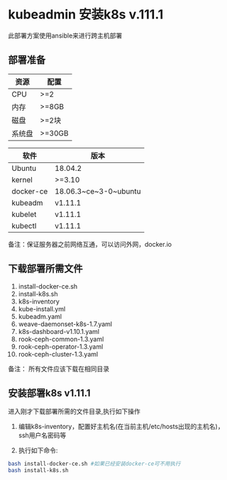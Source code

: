 # kubeadmin 安装k8s v.111.1

此部署方案使用ansible来进行跨主机部署

## 部署准备

资源   |  配置  |
------ |-------|
CPU    |  >=2  |
内存   |  >=8GB |
磁盘   | >=2块  |
系统盘 | >=30GB |

   软件   |         版本           |
--------- |-----------------------|
Ubuntu    |      18.04.2          |
kernel    |       >=3.10          |
docker-ce | 18.06.3~ce~3-0~ubuntu |
kubeadm   |        v1.11.1        |
kubelet   |        v1.11.1        |
kubectl   |        v1.11.1        |

备注：保证服务器之前网络互通，可以访问外网，docker.io

## 下载部署所需文件

1. install-docker-ce.sh
2. install-k8s.sh
3. k8s-inventory
4. kube-install.yml
5. kubeadm.yaml
6. weave-daemonset-k8s-1.7.yaml
7. k8s-dashboard-v1.10.1.yaml
8. rook-ceph-common-1.3.yaml
9. rook-ceph-operator-1.3.yaml
10. rook-ceph-cluster-1.3.yaml

备注： 所有文件应该下载在相同目录

## 安装部署k8s v1.11.1

进入刚才下载部署所需的文件目录,执行如下操作

1. 编辑k8s-inventory，配置好主机名(在当前主机/etc/hosts出现的主机名)，ssh用户名密码等

2. 执行如下命令:

```bash
bash install-docker-ce.sh #如果已经安装docker-ce可不用执行
bash install-k8s.sh
```
